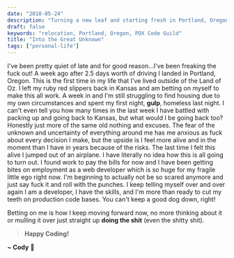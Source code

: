 ```yaml
---
date: "2018-05-24"
description: "Turning a new leaf and starting fresh in Portland, Oregon."
draft: false
keywords: "relocation, Portland, Oregon, PDX Code Guild"
title: "Into the Great Unknown"
tags: ["personal-life"]
---
```


I've been pretty quiet of late and for good reason…I've been freaking the fuck out! A week ago after 2.5 days worth of driving I landed in Portland, Oregon. This is the first time in my life that I've lived outside of the Land of Oz. I left my ruby red slippers back in Kansas and am betting on myself to make this all work. A week in and I'm still struggling to find housing due to my own circumstances and spent my first night, **gulp**, homeless last night. I can't even tell you how many times in the last week I have battled with packing up and going back to Kansas, but what would I be going back too? Honestly just more of the same old nothing and excuses. The fear of the unknown and uncertainty of everything around me has me anxious as fuck about every decision I make, but the upside is I feel more alive and in the moment than I have in years because of the risks. The last time I felt this alive I jumped out of an airplane. I have literally no idea how this is all going to turn out. I found work to pay the bills for now and I have been getting bites on employment as a web developer which is so huge for my fragile little ego right now. I'm beginning to actually not be so scared anymore and just say fuck it and roll with the punches. I keep telling myself over and over again I am a developer, I have the skills, and I'm more than ready to cut my teeth on production code bases. You can't keep a good dog down, right!

Betting on me is how I keep moving forward now, no more thinking about it or mulling it over just straight up **doing the shit** (even the shitty shit).

<!-- End of Post -->

> **Happy Coding!**

**~ Cody** :rocket:
